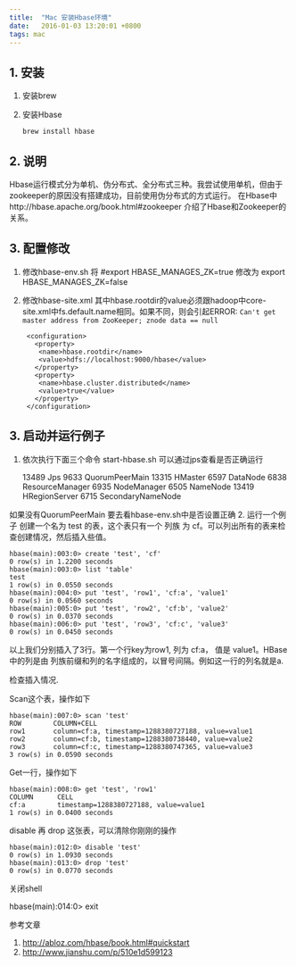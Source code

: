 ```yaml
---
title:  "Mac 安装Hbase环境"
date:   2016-01-03 13:20:01 +0800
tags: mac
---
```


## 1. 安装
1. 安装brew
2. 安装Hbase

       brew install hbase 

## 2. 说明
Hbase运行模式分为单机、伪分布式、全分布式三种。我尝试使用单机，但由于zookeeper的原因没有搭建成功，目前使用伪分布式的方式运行。
在Hbase中http://hbase.apache.org/book.html#zookeeper 介绍了Hbase和Zookeeper的关系。

## 3. 配置修改
1. 修改hbase-env.sh 
    将
        #export HBASE_MANAGES_ZK=true
    修改为 
        export HBASE_MANAGES_ZK=false

2. 修改hbase-site.xml
其中hbase.rootdir的value必须跟hadoop中core-site.xml中fs.default.name相同。如果不同，则会引起ERROR: ``Can't get master address from ZooKeeper; znode data == null``

        <configuration>
          <property>
           <name>hbase.rootdir</name>
           <value>hdfs://localhost:9000/hbase</value>
          </property>
          <property>
           <name>hbase.cluster.distributed</name>
           <value>true</value>
          </property>
        </configuration>

## 3. 启动并运行例子
1. 依次执行下面三个命令
start-hbase.sh
可以通过jps查看是否正确运行

    13489 Jps
    9633 QuorumPeerMain
    13315 HMaster
    6597 DataNode
    6838 ResourceManager
    6935 NodeManager
    6505 NameNode
    13419 HRegionServer
    6715 SecondaryNameNode

如果没有QuorumPeerMain 要去看hbase-env.sh中是否设置正确
2. 运行一个例子
创建一个名为 test 的表，这个表只有一个 列族 为 cf。可以列出所有的表来检查创建情况，然后插入些值。

    hbase(main):003:0> create 'test', 'cf'
    0 row(s) in 1.2200 seconds
    hbase(main):003:0> list 'table'
    test
    1 row(s) in 0.0550 seconds
    hbase(main):004:0> put 'test', 'row1', 'cf:a', 'value1'
    0 row(s) in 0.0560 seconds
    hbase(main):005:0> put 'test', 'row2', 'cf:b', 'value2'
    0 row(s) in 0.0370 seconds
    hbase(main):006:0> put 'test', 'row3', 'cf:c', 'value3'
    0 row(s) in 0.0450 seconds
以上我们分别插入了3行。第一个行key为row1, 列为 cf:a， 值是 value1。HBase中的列是由 列族前缀和列的名字组成的，以冒号间隔。例如这一行的列名就是a.

检查插入情况.

Scan这个表，操作如下

    hbase(main):007:0> scan 'test'
    ROW        COLUMN+CELL
    row1       column=cf:a, timestamp=1288380727188, value=value1
    row2       column=cf:b, timestamp=1288380738440, value=value2
    row3       column=cf:c, timestamp=1288380747365, value=value3
    3 row(s) in 0.0590 seconds
Get一行，操作如下

    hbase(main):008:0> get 'test', 'row1'
    COLUMN      CELL
    cf:a        timestamp=1288380727188, value=value1
    1 row(s) in 0.0400 seconds
disable 再 drop 这张表，可以清除你刚刚的操作

    hbase(main):012:0> disable 'test'
    0 row(s) in 1.0930 seconds
    hbase(main):013:0> drop 'test'
    0 row(s) in 0.0770 seconds 
关闭shell

hbase(main):014:0> exit

参考文章
1. http://abloz.com/hbase/book.html#quickstart
2. http://www.jianshu.com/p/510e1d599123
